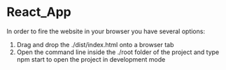 # React_App

In order to fire the website in your browser you have several options:
  1. Drag and drop the ./dist/index.html onto a browser tab
  2. Open the command line inside the ./root folder of the project and type npm start to open the project in development mode
